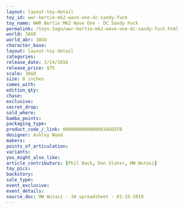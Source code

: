 ```yaml
---
layout: layout-toy-detail 
toy_id: wwr-bertie-mk2-wave-one-dc-sandy-fuck
toy_name: WWR Bertie MK2 Wave One - DC Sandy Fuck
permalink: /toys-3ago/wwr-bertie-mk2-wave-one-dc-sandy-fuck.html
world: 3AGO
world_abr: 3AGO
character_base: 
layout: layout-toy-detail
categories: 
release_date: 3/14/2016
release_price: $75 
scale: 3AGO
size: 8 inches
comes_with: 
edition_qty: 
chase: 
exclusive: 
secret_drop: 
sold_where: 
bamba_points: 
packaging_type: 
product_code_/_link: 0000000000000003AGOSFB
designer: Ashley Wood
makers: 
points_of_articulation: 
variants: 
you_might_also_like: 
article_contributors: [Phil Back, Don Slater, MW Wutasi]
toy_pics: 
backstory: 
sale_type: 
event_exclusive: 
event_details: 
source_doc: MW Wutasi - 3A spreadsheet - 01-15-2019
---
```

